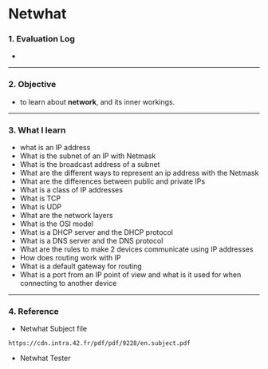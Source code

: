 # Netwhat

### 1. Evaluation Log

- 

___

### 2. Objective

- to learn about **network**, and its inner workings.

___

### 3. What I learn

- what is an IP address
- What is the subnet of an IP with Netmask
- What is the broadcast address of a subnet
- What are the different ways to represent an ip address with the Netmask
- What are the differences between public and private IPs
- What is a class of IP addresses
- What is TCP
- What is UDP
- What are the network layers
- What is the OSI model
- What is a DHCP server and the DHCP protocol
- What is a DNS server and the DNS protocol
- What are the rules to make 2 devices communicate using IP addresses 
- How does routing work with IP
- What is a default gateway for routing
- What is a port from an IP point of view and what is it used for when connecting to another device

---

### 4. Reference

- Netwhat Subject file

```
https://cdn.intra.42.fr/pdf/pdf/9228/en.subject.pdf
```

- Netwhat Tester

```

```